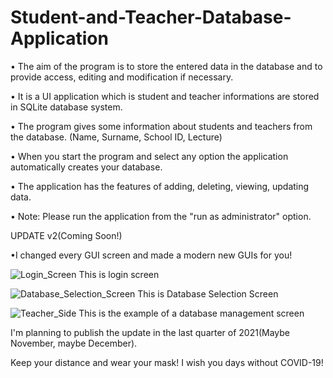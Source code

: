 # Student-and-Teacher-Database-Application
• The aim of the program is to store the entered data in the database and to provide access, editing and modification if necessary.

• It is a UI application which is student and teacher informations are stored in SQLite database system.

• The program gives some information about students and teachers from the database. (Name, Surname, School ID, Lecture)

• When you start the program and select any option the application automatically creates your database.

• The application has the features of adding, deleting, viewing, updating data.

• Note: Please run the application from the "run as administrator" option.


UPDATE v2(Coming Soon!)

•I changed every GUI screen and made a modern new GUIs for you!

![Login_Screen](https://user-images.githubusercontent.com/76229401/117517476-d0f2c300-afa4-11eb-8bbd-dfddcad512b3.png)
                                               This is login screen
                                               
                                                        
![Database_Selection_Screen](https://user-images.githubusercontent.com/76229401/117517571-0eefe700-afa5-11eb-9b02-1c671d0aa2fd.png)
                                        This is Database Selection Screen

![Teacher_Side](https://user-images.githubusercontent.com/76229401/117517617-3b0b6800-afa5-11eb-842f-f3088dd96ed9.png)
                                This is the example of a database management screen

I'm planning to publish the update in the last quarter of 2021(Maybe November, maybe December).

Keep your distance and wear your mask! I wish you days without COVID-19!
